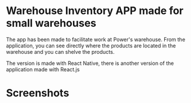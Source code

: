 # Warehouse Inventory APP made for small warehouses

The app has been made to facilitate work at Power's warehouse. From the application, you can see directly where the products are located in the warehouse and you can shelve the products.

The version is made with React Native, there is another version of the application made with React.js

<h1>Screenshots</h1>
